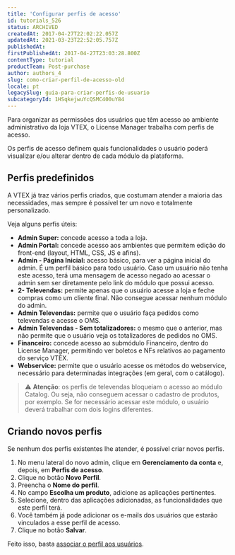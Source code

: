 ```yaml
---
title: 'Configurar perfis de acesso'
id: tutorials_526
status: ARCHIVED
createdAt: 2017-04-27T22:02:22.057Z
updatedAt: 2021-03-23T22:52:05.757Z
publishedAt: 
firstPublishedAt: 2017-04-27T23:03:28.800Z
contentType: tutorial
productTeam: Post-purchase
author: authors_4
slug: como-criar-perfil-de-acesso-old
locale: pt
legacySlug: guia-para-criar-perfis-de-usuario
subcategoryId: 1HSqkejwuYcQSMC400uY84
---
```


Para organizar as permissões dos usuários que têm acesso ao ambiente administrativo da loja VTEX, o License Manager trabalha com perfis de acesso.

Os perfis de acesso definem quais funcionalidades o usuário poderá visualizar e/ou alterar dentro de cada módulo da plataforma.

## Perfis predefinidos

A VTEX já traz vários perfis criados, que costumam atender a maioria das necessidades, mas sempre é possível ter um novo e totalmente personalizado.

Veja alguns perfis úteis:

- __Admin Super:__ concede acesso a toda a loja.
- __Admin Portal:__ concede acesso aos ambientes que permitem edição do front-end (layout, HTML, CSS, JS e afins).
- __Admin - Página Inicial:__ acesso básico, para ver a página inicial do admin. É um perfil básico para todo usuário. Caso um usuário não tenha este acesso, terá uma mensagem de acesso negado ao acessar o admin sem ser diretamente pelo link do módulo que possui acesso.
- __2- Televendas:__ permite apenas que o usuário acesse a loja e feche compras como um cliente final. Não consegue acessar nenhum módulo do admin.
- __Admin Televendas:__ permite que o usuário faça pedidos como televendas e acesse o OMS.
- __Admin Televendas - Sem totalizadores:__ o mesmo que o anterior, mas não permite que o usuário veja os totalizadores de pedidos no OMS.
- __Financeiro:__ concede acesso ao submódulo Financeiro, dentro do License Manager, permitindo ver boletos e NFs relativos ao pagamento do serviço VTEX.
- __Webservice:__ permite que o usuário acesse os métodos do webservice, necessário para determinadas integrações (em geral, com o catálogo).

>⚠️ **Atenção**: os perfis de televendas bloqueiam o acesso ao módulo Catalog. Ou seja, não conseguem acessar o cadastro de produtos, por exemplo. Se for necessário acessar este módulo, o usuário deverá trabalhar com dois logins diferentes.

## Criando novos perfis

Se nenhum dos perfis existentes lhe atender, é possível criar novos perfis.

1. No menu lateral do novo admin, clique em __Gerenciamento da conta__ e, depois, em __Perfis de acesso__.
2. Clique no botão __Novo Perfil__.
3. Preencha o __Nome do perfil__.
4. No campo __Escolha um produto__, adicione as aplicações pertinentes.
5. Selecione, dentro das aplicações adicionadas, as funcionalidades que este perfil terá.
6. Você também já pode adicionar os e-mails dos usuários que estarão vinculados a esse perfil de acesso.
7. Clique no botão __Salvar__.

Feito isso, basta [associar o perfil aos usuários](/pt/tutorial/gerenciando-usuarios/).
